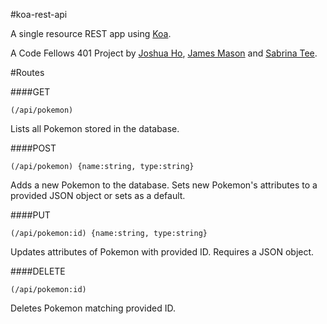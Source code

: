 #koa-rest-api

A single resource REST app using [Koa](http://koajs.com/).

A Code Fellows 401 Project by [Joshua Ho](https://github.com/ricecreamdude), [James Mason](https://github.com/JHM90) and [Sabrina Tee](https://github.com/sabbyt/).


#Routes

####GET
```
(/api/pokemon)
```
Lists all Pokemon stored in the database.

####POST
```
(/api/pokemon) {name:string, type:string}
```
Adds a new Pokemon to the database. Sets new Pokemon's attributes to a provided JSON object or sets as a default.

####PUT
```
(/api/pokemon:id) {name:string, type:string}
```
Updates attributes of Pokemon with provided ID. Requires a JSON object.

####DELETE
```
(/api/pokemon:id)
```
Deletes Pokemon matching provided ID.
